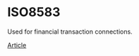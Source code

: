 # ISO8583

Used for financial transaction connections.

[Article](https://www.ir.com/guides/introduction-to-iso-8583)
